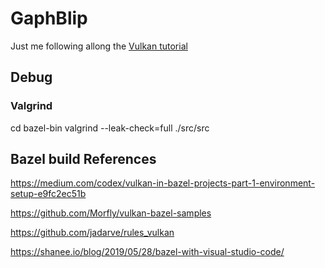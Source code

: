 # GaphBlip

Just me following allong the [Vulkan tutorial](https://vulkan-tutorial.com/Drawing_a_triangle/Setup/Logical_device_and_queues)

## Debug
### Valgrind
cd bazel-bin
valgrind --leak-check=full ./src/src

## Bazel build References
https://medium.com/codex/vulkan-in-bazel-projects-part-1-environment-setup-e9fc2ec51b

https://github.com/Morfly/vulkan-bazel-samples

https://github.com/jadarve/rules_vulkan

https://shanee.io/blog/2019/05/28/bazel-with-visual-studio-code/
